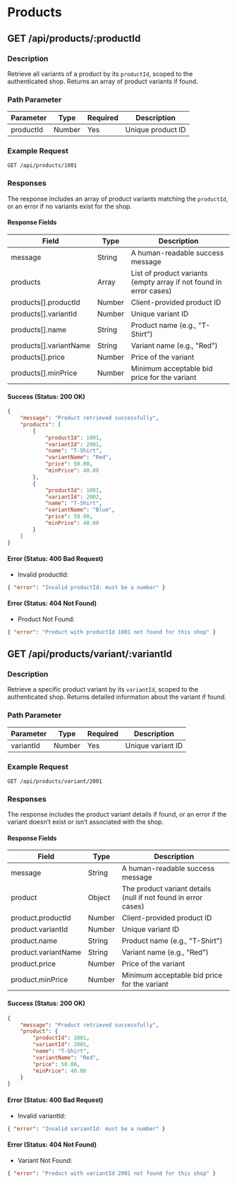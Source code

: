 # Products

## GET /api/products/:productId

### Description
Retrieve all variants of a product by its `productId`, scoped to the authenticated shop. Returns an array of product variants if found.

### Path Parameter
| Parameter              | Type   | Required | Description                          |
|------------------------|--------|----------|--------------------------------------|
| productId	             | Number | Yes	     | Unique product ID                    |

### Example Request
```
GET /api/products/1001
```

### Responses
The response includes an array of product variants matching the `productId`, or an error if no variants exist for the shop.

#### Response Fields
| Field	| Type | Description |
|-------|------|-------------|
| message |	String | A human-readable success message |
| products | Array | List of product variants (empty array if not found in error cases) |
| products[].productId | Number | Client-provided product ID |
| products[].variantId | Number | Unique variant ID |
| products[].name | String | Product name (e.g., "T-Shirt") |
| products[].variantName | String | Variant name (e.g., "Red") |
| products[].price | Number | Price of the variant |
| products[].minPrice | Number | Minimum acceptable bid price for the variant |

#### Success (Status: 200 OK)
```json
{
    "message": "Product retrieved successfully",
    "products": [
        {
            "productId": 1001,
            "variantId": 2001,
            "name": "T-Shirt",
            "variantName": "Red",
            "price": 50.00,
            "minPrice": 40.00
        },
        {
            "productId": 1001,
            "variantId": 2002,
            "name": "T-Shirt",
            "variantName": "Blue",
            "price": 50.00,
            "minPrice": 40.00
        }
    ]
}
```

#### Error (Status: 400 Bad Request)
- Invalid productId:
```json
{ "error": "Invalid productId: must be a number" }
```

#### Error (Status: 404 Not Found)
- Product Not Found:
```json
{ "error": "Product with productId 1001 not found for this shop" }
```

## GET /api/products/variant/:variantId

### Description
Retrieve a specific product variant by its `variantId`, scoped to the authenticated shop. Returns detailed information about the variant if found.

### Path Parameter
| Parameter	| Type | Required | Description |
|-----------|------|----------|-------------|
| variantId	| Number | Yes | Unique variant ID |

### Example Request
```
GET /api/products/variant/2001
```

### Responses
The response includes the product variant details if found, or an error if the variant doesn’t exist or isn’t associated with the shop.

#### Response Fields
| Field | Type | Description |
|-------|------|-------------|
| message | String | A human-readable success message |
| product | Object | The product variant details (null if not found in error cases) |
| product.productId	| Number | Client-provided product ID |
| product.variantId	| Number | Unique variant ID |
| product.name | String | Product name (e.g., "T-Shirt") |
| product.variantName | String| Variant name (e.g., "Red") |
| product.price | Number | Price of the variant |
| product.minPrice | Number	| Minimum acceptable bid price for the variant |

#### Success (Status: 200 OK)
```json
{
    "message": "Product retrieved successfully",
    "product": {
        "productId": 1001,
        "variantId": 2001,
        "name": "T-Shirt",
        "variantName": "Red",
        "price": 50.00,
        "minPrice": 40.00
    }
}
```

#### Error (Status: 400 Bad Request)
- Invalid variantId:
```json
{ "error": "Invalid variantId: must be a number" }
```

#### Error (Status: 404 Not Found)
- Variant Not Found:
```json
{ "error": "Product with variantId 2001 not found for this shop" }
```
